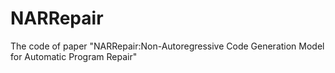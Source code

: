 # NARRepair
The code of paper "NARRepair:Non-Autoregressive Code Generation Model for Automatic Program Repair"
